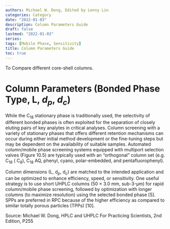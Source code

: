```yaml
---
authors: Michael W. Dong, Edited by Lenny Lin
categories: Category
date: "2022-01-03"
description: Column Parameters Guide
draft: false
lastmod: "2022-01-03"
series: 
tags: [Mobile Phase, Sensitivity]
title: Column Parameters Guide
toc: true
---
```


To Compare different core-shell columns.

<!--more-->

# Column Parameters (Bonded Phase Type, L, $d_p$, $d_c$) 


While the  C<sub>18</sub> stationary phase is traditionally used, the selectivity of different bonded phases is often exploited for the separation of closely eluting pairs of key analytes in critical analyses. Column screening with a variety of stationary phases that offers different retention mechanisms can occur during either initial method development or the fine-tuning steps but may be dependent on the availability of suitable samples. Automated column/mobile phase screening systems equipped with multiport selection valves (Figure 10.5) are typically used with an “orthogonal” column set (e.g.  C<sub>18</sub> ( C<sub>8</sub>),  C<sub>18</sub> AQ, phenyl, cyano, polar-embedded, and pentafluorophenyl).

Column dimensions (L, $\textrm{d}_p$, $\textrm{d}_c$) are matched to the intended application and can be optimized to enhance efficiency, speed, or sensitivity. One useful strategy is to use short UHPLC columns (50 × 3.0 mm, sub-3-μm) for rapid column/mobile phase screening, followed by optimization with longer columns (to maximize resolution) using the selected bonded phase [5]. SPPs are preferred in RPC because of the higher efficiency as compared to similar totally porous particles (TPPs) [10].

Source: Michael W. Dong, HPLC and UHPLC For Practicing Scientists, 2nd Edition, P255